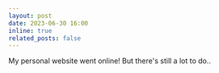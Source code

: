 ```yaml
---
layout: post
date: 2023-06-30 16:00
inline: true
related_posts: false
---
```


My personal website went online! But there's still a lot to do..
